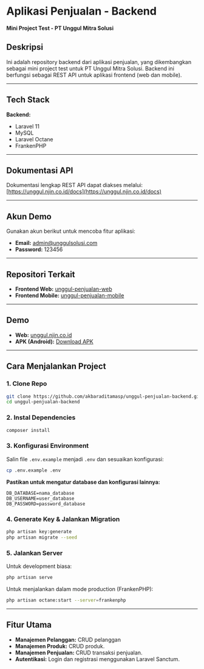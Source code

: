 # Aplikasi Penjualan - Backend

**Mini Project Test - PT Unggul Mitra Solusi**

## Deskripsi

Ini adalah repository backend dari aplikasi penjualan, yang dikembangkan sebagai mini project test untuk PT Unggul Mitra Solusi. Backend ini berfungsi sebagai REST API untuk aplikasi frontend (web dan mobile).

---

## Tech Stack

**Backend:**

-   Laravel 11
-   MySQL
-   Laravel Octane
-   FrankenPHP

---

## Dokumentasi API

Dokumentasi lengkap REST API dapat diakses melalui:  
[https://unggul.njin.co.id/docs](https://unggul.njin.co.id/docs)

---

## Akun Demo

Gunakan akun berikut untuk mencoba fitur aplikasi:

-   **Email:** admin@unggulsolusi.com
-   **Password:** 123456

---

## Repositori Terkait

-   **Frontend Web:** [unggul-penjualan-web](https://github.com/akbaraditamasp/unggul-penjualan-web)
-   **Frontend Mobile:** [unggul-penjualan-mobile](https://github.com/akbaraditamasp/unggul-penjualan-mobile)

---

## Demo

-   **Web:** [unggul.njin.co.id](https://unggul.njin.co.id)
-   **APK (Android):** [Download APK](https://github.com/akbaraditamasp/unggul-penjualan-mobile/releases/download/1.0.0/application-4e25498c-3e34-4eff-854b-9794ff0af42f.apk)

---

## Cara Menjalankan Project

### 1. Clone Repo

```bash
git clone https://github.com/akbaraditamasp/unggul-penjualan-backend.git
cd unggul-penjualan-backend
```

### 2. Instal Dependencies

```bash
composer install
```

### 3. Konfigurasi Environment

Salin file `.env.example` menjadi `.env` dan sesuaikan konfigurasi:

```bash
cp .env.example .env
```

**Pastikan untuk mengatur database dan konfigurasi lainnya:**

```env
DB_DATABASE=nama_database
DB_USERNAME=user_database
DB_PASSWORD=password_database
```

### 4. Generate Key & Jalankan Migration

```bash
php artisan key:generate
php artisan migrate --seed
```

### 5. Jalankan Server

Untuk development biasa:

```bash
php artisan serve
```

Untuk menjalankan dalam mode production (FrankenPHP):

```bash
php artisan octane:start --server=frankenphp
```

---

## Fitur Utama

-   **Manajemen Pelanggan:** CRUD pelanggan
-   **Manajemen Produk:** CRUD produk.
-   **Manajemen Penjualan:** CRUD transaksi penjualan.
-   **Autentikasi:** Login dan registrasi menggunakan Laravel Sanctum.
